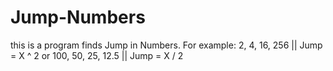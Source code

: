 # Jump-Numbers

this is a program finds Jump in Numbers.
For example:
  2, 4, 16, 256 || Jump = X ^ 2
or
  100, 50, 25, 12.5 || Jump = X / 2
